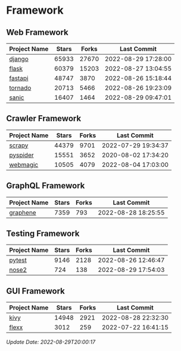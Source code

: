 # Framework

## Web Framework
| Project Name | Stars | Forks | Last Commit |
| ------------ | ----- | ----- | ----------- |
| [django](https://github.com/django/django) | 65933 | 27670 | 2022-08-29 17:28:00 |
| [flask](https://github.com/pallets/flask) | 60379 | 15203 | 2022-08-27 13:04:55 |
| [fastapi](https://github.com/tiangolo/fastapi) | 48747 | 3870 | 2022-08-26 15:18:44 |
| [tornado](https://github.com/tornadoweb/tornado) | 20713 | 5466 | 2022-08-26 19:23:09 |
| [sanic](https://github.com/sanic-org/sanic) | 16407 | 1464 | 2022-08-29 09:47:01 |

## Crawler Framework
| Project Name | Stars | Forks | Last Commit |
| ------------ | ----- | ----- | ----------- |
| [scrapy](https://github.com/scrapy/scrapy) | 44379 | 9701 | 2022-07-29 19:34:37 |
| [pyspider](https://github.com/binux/pyspider) | 15551 | 3652 | 2020-08-02 17:34:20 |
| [webmagic](https://github.com/code4craft/webmagic) | 10505 | 4079 | 2022-08-04 17:03:00 |

## GraphQL Framework
| Project Name | Stars | Forks | Last Commit |
| ------------ | ----- | ----- | ----------- |
| [graphene](https://github.com/graphql-python/graphene) | 7359 | 793 | 2022-08-28 18:25:55 |

## Testing Framework
| Project Name | Stars | Forks | Last Commit |
| ------------ | ----- | ----- | ----------- |
| [pytest](https://github.com/pytest-dev/pytest) | 9146 | 2128 | 2022-08-26 12:46:47 |
| [nose2](https://github.com/nose-devs/nose2) | 724 | 138 | 2022-08-29 17:54:03 |

## GUI Framework
| Project Name | Stars | Forks | Last Commit |
| ------------ | ----- | ----- | ----------- |
| [kivy](https://github.com/kivy/kivy) | 14948 | 2921 | 2022-08-28 22:32:30 |
| [flexx](https://github.com/flexxui/flexx) | 3012 | 259 | 2022-07-22 16:41:15 |

*Update Date: 2022-08-29T20:00:17*